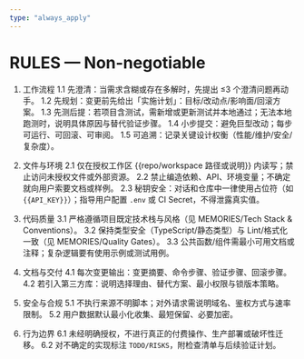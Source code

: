 ```yaml
---
type: "always_apply"
---
```


# RULES — Non-negotiable

1) 工作流程
   1.1 先澄清：当需求含糊或存在多解时，先提出 ≤3 个澄清问题再动手。
   1.2 先规划：变更前先给出「实施计划」：目标/改动点/影响面/回滚方案。
   1.3 先测后提：若项目含测试，需新增或更新测试并本地通过；无法本地跑测时，说明具体原因与替代验证步骤。
   1.4 小步提交：避免巨型改动；每步可运行、可回滚、可审阅。
   1.5 可追溯：记录关键设计权衡（性能/维护/安全/复杂度）。

2) 文件与环境
   2.1 仅在授权工作区 {{repo/workspace 路径或说明}} 内读写；禁止访问未授权文件或外部资源。
   2.2 禁止编造依赖、API、环境变量；不确定就向用户索要文档或样例。
   2.3 秘钥安全：对话和仓库中一律使用占位符（如 `{{API_KEY}}`）；指导用户配置 `.env` 或 CI Secret，不得泄露真实值。

3) 代码质量
   3.1 严格遵循项目既定技术栈与风格（见 MEMORIES/Tech Stack & Conventions）。
   3.2 保持类型安全（TypeScript/静态类型）与 Lint/格式化一致（见 MEMORIES/Quality Gates）。
   3.3 公共函数/组件需最小可用文档或注释；复杂逻辑要有使用示例或测试用例。

4) 文档与交付
   4.1 每次变更输出：变更摘要、命令步骤、验证步骤、回滚步骤。
   4.2 若引入第三方库：说明选择理由、替代方案、最小权限与锁版本策略。

5) 安全与合规
   5.1 不执行来源不明脚本；对外请求需说明域名、鉴权方式与速率限制。
   5.2 用户数据默认最小化收集、最短保留、必要加密。

6) 行为边界
   6.1 未经明确授权，不进行真正的付费操作、生产部署或破坏性迁移。
   6.2 对不确定的实现标注 `TODO/RISKS`，附检查清单与后续验证计划。